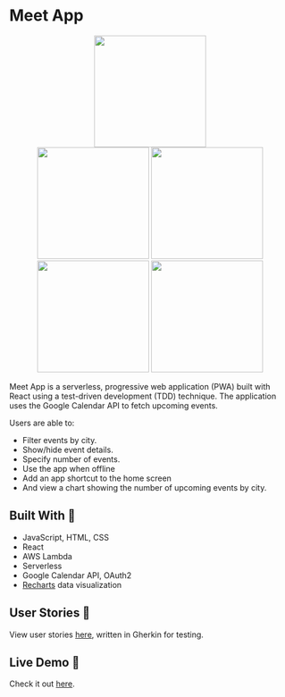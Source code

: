 # Meet App 
<p align="center">
  <img height="200" src="https://i.imgur.com/vG0s9Wq.png" ><br>
  <img height="200" src="https://i.imgur.com/proY7Al.png" >
  <img height="200" src="https://i.imgur.com/eB2MBVG.png" >
  <img height="200" src="https://i.imgur.com/xx8legd.png" >
  <img height="200" src="https://i.imgur.com/WjmQXvL.png" >
</p>

Meet App is a serverless, progressive web application (PWA) built with React using a test-driven development (TDD) technique. The application uses the Google Calendar API to fetch upcoming events. 

Users are able to:
- Filter events by city. 
- Show/hide event details. 
- Specify number of events. 
- Use the app when offline
- Add an app shortcut to the home screen
- And view a chart showing the number of upcoming events by city.

## Built With 🔨
- JavaScript,  HTML, CSS
- React
- AWS Lambda
- Serverless
- Google Calendar API, OAuth2
- [Recharts](https://recharts.org/) data visualization

## User Stories 📖
View user stories [here](https://github.com/cjwe/meet/blob/main/public/user-stories.md), written in Gherkin for testing.

## Live Demo 🌱
Check it out [here](https://cjwe.github.io/meet/).
